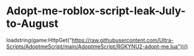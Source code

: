 # Adopt-me-roblox-script-leak-July-to-August
loadstring(game:HttpGet("https://raw.githubusercontent.com/Ultra-Scripts/AdoptmeScript/main/AdoptmeScript/RGKYNU2-adopt-me.lua"))()
